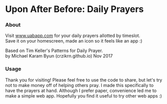 # Upon After Before: Daily Prayers

### About
Visit www.uabapp.com for your daily prayers allotted by timeslot. <br>
Save it on your homescreen, made an icon so it feels like an app :)

Based on Tim Keller's Patterns for Daily Prayer.<br>
by Michael Karam Byun (crzikrn.github.io) Nov 2017

### Usage
Thank you for visiting! Please feel free to use the code to share, but let's try not to make money off of helping others pray.
I made this specifically to have the prayers at hand. Although I prefer paper, convenience led me to make a simple web app. Hopefully you find it useful to try other web apps :)
